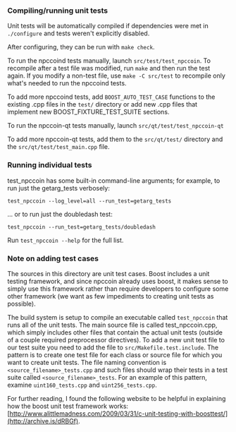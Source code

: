 ### Compiling/running unit tests

Unit tests will be automatically compiled if dependencies were met in `./configure`
and tests weren't explicitly disabled.

After configuring, they can be run with `make check`.

To run the npccoind tests manually, launch `src/test/test_npccoin`. To recompile
after a test file was modified, run `make` and then run the test again. If you
modify a non-test file, use `make -C src/test` to recompile only what's needed
to run the npccoind tests.

To add more npccoind tests, add `BOOST_AUTO_TEST_CASE` functions to the existing
.cpp files in the `test/` directory or add new .cpp files that
implement new BOOST_FIXTURE_TEST_SUITE sections.

To run the npccoin-qt tests manually, launch `src/qt/test/test_npccoin-qt`

To add more npccoin-qt tests, add them to the `src/qt/test/` directory and
the `src/qt/test/test_main.cpp` file.

### Running individual tests

test_npccoin has some built-in command-line arguments; for
example, to run just the getarg_tests verbosely:

    test_npccoin --log_level=all --run_test=getarg_tests

... or to run just the doubledash test:

    test_npccoin --run_test=getarg_tests/doubledash

Run `test_npccoin --help` for the full list.

### Note on adding test cases

The sources in this directory are unit test cases.  Boost includes a
unit testing framework, and since npccoin already uses boost, it makes
sense to simply use this framework rather than require developers to
configure some other framework (we want as few impediments to creating
unit tests as possible).

The build system is setup to compile an executable called `test_npccoin`
that runs all of the unit tests.  The main source file is called
test_npccoin.cpp, which simply includes other files that contain the
actual unit tests (outside of a couple required preprocessor
directives). To add a new unit test file to our test suite you need
to add the file to `src/Makefile.test.include`. The pattern is to
create one test file for each class or source file for which you want
to create unit tests.  The file naming convention is
`<source_filename>_tests.cpp` and such files should wrap their tests
in a test suite called `<source_filename>_tests`.  For an example of
this pattern, examine `uint160_tests.cpp` and `uint256_tests.cpp`.

For further reading, I found the following website to be helpful in
explaining how the boost unit test framework works:
[http://www.alittlemadness.com/2009/03/31/c-unit-testing-with-boosttest/](http://archive.is/dRBGf).
